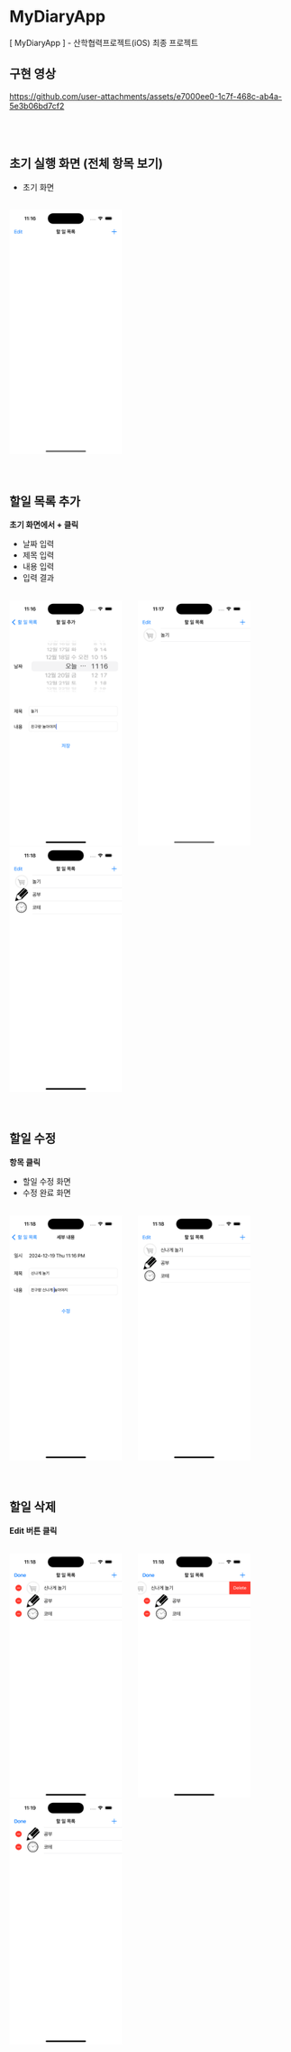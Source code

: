 # MyDiaryApp
[ MyDiaryApp ] - 산학협력프로젝트(iOS) 최종 프로젝트

## 구현 영상
https://github.com/user-attachments/assets/e7000ee0-1c7f-468c-ab4a-5e3b06bd7cf2


<br/>
<br/>
<h2>초기 실행 화면 (전체 항목 보기) </h2>
<ul>
    <li> 초기 화면 </li>
</ul>
<br/>
<div>
  <img src="./img/1.png" width="200" display="block" float="left">
</div>
<br/>
<br/>

<h2> 할일 목록 추가 </h2>
<p><b> 초기 화면에서 + 클릭 </b></p>
<ul>
    <li> 날짜 입력 </li>
    <li> 제목 입력 </li>
    <li> 내용 입력 </li>
    <li> 입력 결과 </li>
</ul>
<br/>
<div>
  <img src="./img/2.png" width="200" display="block" float="left">
  <a> &nbsp </a>
  <a> &nbsp </a>
  <a> &nbsp </a>
  <img src="./img/3.png" width="200" display="block" float="left">
  <a> &nbsp </a>
  <a> &nbsp </a>
  <a> &nbsp </a>
  <img src="./img/4.png" width="200" display="block" float="left">
</div>
<br/>
<br/>

<h2> 할일 수정 </h2>
<p><b> 항목 클릭 </b></p>
<ul>
    <li> 할일 수정 화면 </li>
    <li> 수정 완료 화면 </li>
</ul>
<br/>
<div>
  <img src="./img/5.png" width="200" display="block" float="left">
  <a> &nbsp </a>
  <a> &nbsp </a>
  <a> &nbsp </a>
  <img src="./img/6.png" width="200" display="block" float="left">
</div>
<br/>
<br/>

<h2> 할일 삭제 </h2>
<p><b> Edit 버튼 클릭 </b></p>
<br/>
<div>
  <img src="./img/7.png" width="200" display="block" float="left">
  <a> &nbsp </a>
  <a> &nbsp </a>
  <a> &nbsp </a>
  <img src="./img/8.png" width="200" display="block" float="left">
  <a> &nbsp </a>
  <a> &nbsp </a>
  <a> &nbsp </a>
  <img src="./img/9.png" width="200" display="block" float="left">
</div>
<br/>
<br/> 
